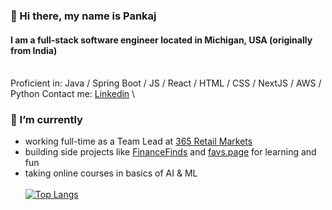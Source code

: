 ### 👋 Hi there, my name is Pankaj
#### I am a full-stack software engineer located in Michigan, USA (originally from India)
\
Proficient in: Java / Spring Boot / JS / React / HTML / CSS / NextJS / AWS / Python
Contact me: [Linkedin]([https://365retailmarkets.com/](https://www.linkedin.com/in/pankajchobharkar/))
\
### 🔭 I’m currently
- working full-time as a Team Lead at [365 Retail Markets](https://365retailmarkets.com/)
- building side projects like [FinanceFinds](https://financefinds.pankaj.co) and [favs.page](https://favs.page) for learning and fun
- taking online courses in basics of AI & ML
\
\
[![Top Langs](https://github-readme-stats.vercel.app/api/top-langs/?username=pkjc)](https://github.com/anuraghazra/github-readme-stats)

